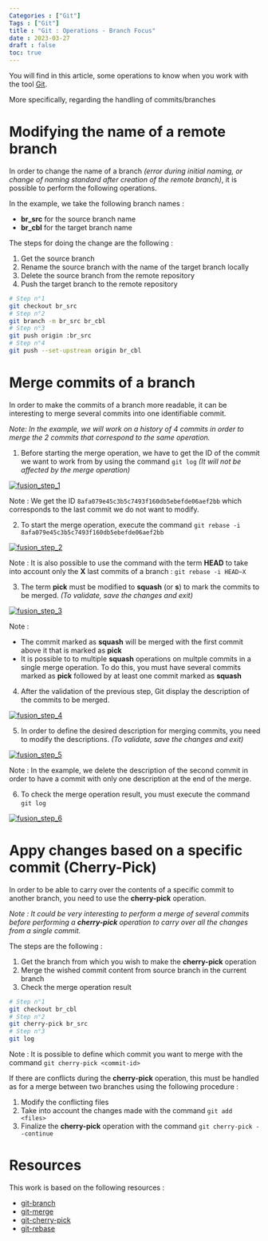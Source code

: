 ```yaml
---
Categories : ["Git"]
Tags : ["Git"]
title : "Git : Operations - Branch Focus"
date : 2023-03-27
draft : false
toc: true
---
```


You will find in this article, some operations to know when you work with the tool [Git](https://en.wikipedia.org/wiki/Git).

More specifically, regarding the handling of commits/branches

<!--more-->

# Modifying the name of a remote branch

In order to change the name of a branch _(error during initial naming, or change of naming standard after creation of the remote branch)_, it is possible to perform the following operations.

In the example, we take the following branch names :
* **br_src** for the source branch name
* **br_cbl** for the target branch name

The steps for doing the change are the following :
1. Get the source branch
2. Rename the source branch with the name of the target branch locally
3. Delete the source branch from the remote repository
4. Push the target branch to the remote repository


```bash
# Step n°1
git checkout br_src
# Step n°2
git branch -m br_src br_cbl
# Step n°3
git push origin :br_src
# Step n°4
git push --set-upstream origin br_cbl
```



# Merge commits of a branch

In order to make the commits of a branch more readable, it can be interesting to merge several commits into one identifiable commit.

_Note: In the example, we will work on a history of 4 commits in order to merge the 2 commits that correspond to the same operation._

1. Before starting the merge operation, we have to get the ID of the commit we want to work from by using the command `git log` _(It will not be affected by the merge operation)_

[![fusion_step_1](/blog/web/20230327_git_operation_2_p1.png)](/blog/web/20230327_git_operation_2_p1.png) 

Note : We get the ID `8afa079e45c3b5c7493f160db5ebefde06aef2bb` which corresponds to the last commit we do not want to modify.


2. To start the merge operation, execute the command `git rebase -i 8afa079e45c3b5c7493f160db5ebefde06aef2bb` 

[![fusion_step_2](/blog/web/20230327_git_operation_2_p2.png)](/blog/web/20230327_git_operation_2_p2.png) 

Note : It is also possible to use the command with the term **HEAD** to take into account only the **X** last commits of a branch : `git rebase -i HEAD~X`

3. The term **pick** must be modified to **squash** (or **s**) to mark the commits to be merged. _(To validate, save the changes and exit)_

[![fusion_step_3](/blog/web/20230327_git_operation_2_p3.png)](/blog/web/20230327_git_operation_2_p3.png) 

Note : 
* The commit marked as **squash** will be merged with the first commit above it that is marked as **pick**
* It is possible to to multiple **squash** operations on multple commits in a single merge operation. To do this, you must have several commits marked as **pick** followed by at least one commit marked as **squash**


4. After the validation of the previous step, Git display the description of the commits to be merged.

[![fusion_step_4](/blog/web/20230327_git_operation_2_p4.png)](/blog/web/20230327_git_operation_2_p4.png) 


5. In order to define the desired description for merging commits, you need to modify the descriptions. _(To validate, save the changes and exit)_

[![fusion_step_5](/blog/web/20230327_git_operation_2_p5.png)](/blog/web/20230327_git_operation_2_p5.png) 


Note : In the example, we delete the description of the second commit in order to have a commit with only one description at the end of the merge.

6. To check the merge operation result, you must execute the command `git log`

[![fusion_step_6](/blog/web/20230327_git_operation_2_p6.png)](/blog/web/20230327_git_operation_2_p6.png) 



# Appy changes based on a specific commit (Cherry-Pick)

In order to be able to carry over the contents of a specific commit to another branch, you need to use the **cherry-pick** operation.

_Note : It could be very interesting to perform a merge of several commits before performing a **cherry-pick** operation to carry over all the changes from a single commit._

The steps are the following :
1. Get the branch from which you wish to make the **cherry-pick** operation
2. Merge the wished commit content from source branch in the current branch
3. Check the merge operation result

```bash
# Step n°1
git checkout br_cbl
# Step n°2
git cherry-pick br_src
# Step n°3
git log
```


Note : It is possible to define which commit you want to merge with the command `git cherry-pick <commit-id>`


If there are conflicts during the **cherry-pick** operation, this must be handled as for a merge between two branches using the following procedure :
1. Modify the conflicting files
2. Take into account the changes made with the command `git add <files>`
3. Finalize the **cherry-pick** operation with the command `git cherry-pick --continue`


# Resources

This work is based on the following resources :

- [git-branch](https://git-scm.com/docs/git-branch)
- [git-merge](https://git-scm.com/docs/git-merge)
- [git-cherry-pick](https://git-scm.com/docs/git-cherry-pick)
- [git-rebase](https://git-scm.com/docs/git-rebase) 
